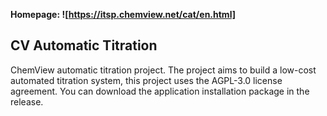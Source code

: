 **Homepage: ![https://itsp.chemview.net/cat/en.html]**
## CV Automatic Titration
ChemView automatic titration project. The project aims to build a low-cost automated titration system, this project uses the AGPL-3.0 license agreement. You can download the application installation package in the release.
